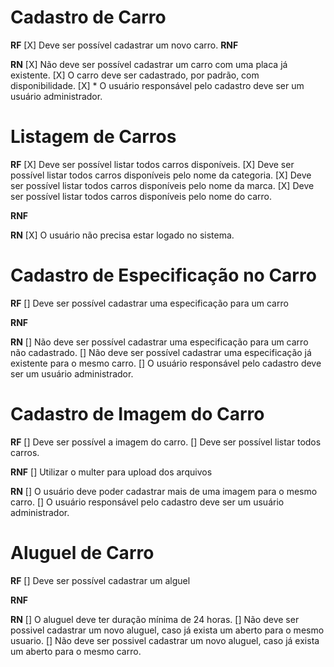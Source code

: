 # Cadastro de Carro

**RF**
[X] Deve ser possível cadastrar um novo carro.
**RNF**

**RN**
[X] Não deve ser possível cadastrar um carro com uma placa já existente.
[X] O carro deve ser cadastrado, por padrão, com disponibilidade.
[X] * O usuário responsável pelo cadastro deve ser um usuário administrador.


# Listagem de Carros

**RF**
[X] Deve ser possível listar todos carros disponíveis.
[X] Deve ser possível listar todos carros disponíveis pelo nome da categoria.
[X] Deve ser possível listar todos carros disponíveis pelo nome da marca.
[X] Deve ser possível listar todos carros disponíveis pelo nome do carro.

**RNF**

**RN**
[X] O usuário não precisa estar logado no sistema.


# Cadastro de Especificação no Carro

**RF**
[] Deve ser possível cadastrar uma especificação para um carro

**RNF**

**RN**
[] Não deve ser possível cadastrar uma especificação para um carro não cadastrado.
[] Não deve ser possível cadastrar uma especificação já existente para o mesmo carro.
[] O usuário responsável pelo cadastro deve ser um usuário administrador.


# Cadastro de Imagem do Carro

**RF**
[] Deve ser possível a imagem do carro.
[] Deve ser possível listar todos carros.

**RNF**
[] Utilizar o multer para upload dos arquivos

**RN**
[] O usuário deve poder cadastrar mais de uma imagem para o mesmo carro.
[] O usuário responsável pelo cadastro deve ser um usuário administrador.


# Aluguel de Carro

**RF**
[] Deve ser possível cadastrar um alguel


**RNF**

**RN**
[] O aluguel deve ter duração mínima de 24 horas.
[] Não deve ser possivel cadastrar um novo aluguel, caso já exista um aberto para o mesmo usuario.
[] Não deve ser possivel cadastrar um novo aluguel, caso já exista um aberto para o mesmo carro.
